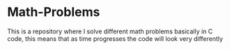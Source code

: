 # Math-Problems
This is a repository where I solve different math problems basically in C code, this means that as time progresses the code will look very differently
